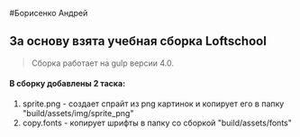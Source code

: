 #Борисенко Андрей

## За основу взята учебная сборка Loftschool

> Сборка работает на gulp версии 4.0.

#### В сборку добавлены 2 таска:

1. sprite.png - создает спрайт из png картинок и копирует его в папку "build/assets/img/sprite_png"
2. copy.fonts - копирует шрифты в папку со сборкой "build/assets/fonts"
